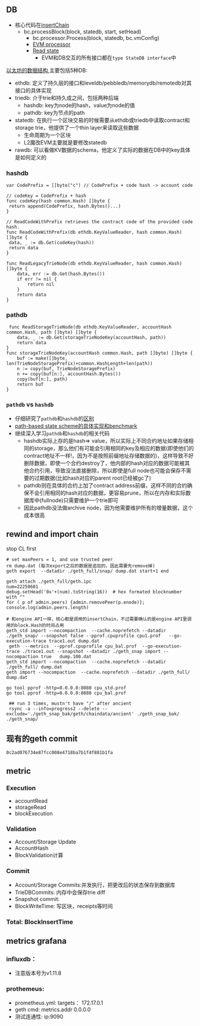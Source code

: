 ## DB
- 核心代码在[insertChain](https://github.com/ethereum/go-ethereum/blob/e6f3ce7b168b8f346de621a8f60d2fa57c2ebfb0/core/blockchain.go#L1609)
    - bc.processBlock(block, statedb, start, setHead)
        - bc.processor.Process(block, statedb, bc.vmConfig)
        - [EVM processor](https://github.com/ethereum/go-ethereum/blob/67a3b087951a3f3a8e341ae32b6ec18f3553e5cc/core/state_processor.go#L57)
        - [Read state](https://github.com/dajuguan/go-ethereum/blob/851542857cca75c731bd82bfa49fd4eadea033aa/core/vm/instructions.go#L521)
            - EVM和DB交互的所有接口都在`type StateDB interface`中

[以太坊的数据结构](https://s1na.substack.com/p/the-tale-of-5-dbs-24-07-26),主要包括5种DB:
- ethdb: 定义了持久层的接口和leveldb/pebbledb/memorydb/remotedb对其接口的具体实现
- triedb: 介于trie和持久成之间，包括两种后端
    - hashdb: key为node的hash，value为node的值
    - pathdb: key为节点的path
- statedb: 在执行一个区块交易的时候需要从ethdb或triedb中读取contract和storage trie，他提供了一个thin layer来读取这些数据
    - 生命周期为一个区块
    - L2魔改EVM主要就是要修改statedb
- rawdb: 可以看做KV数据的schema，他定义了实际的数据在DB中的key具体是如何定义的

### hashdb
```
var CodePrefix = []byte("c") // CodePrefix + code hash -> account code

// codeKey = CodePrefix + hash
func codeKey(hash common.Hash) []byte {
 return append(CodePrefix, hash.Bytes()...)
}

// ReadCodeWithPrefix retrieves the contract code of the provided code hash.
func ReadCodeWithPrefix(db ethdb.KeyValueReader, hash common.Hash) []byte {
 data, _ := db.Get(codeKey(hash))
 return data
}

func ReadLegacyTrieNode(db ethdb.KeyValueReader, hash common.Hash) []byte {
	data, err := db.Get(hash.Bytes())
	if err != nil {
		return nil
	}
	return data
}
```

### pathdb
```
 func ReadStorageTrieNode(db ethdb.KeyValueReader, accountHash common.Hash, path []byte) []byte {
	data, _ := db.Get(storageTrieNodeKey(accountHash, path))
	return data
}
func storageTrieNodeKey(accountHash common.Hash, path []byte) []byte {
	buf := make([]byte, len(TrieNodeStoragePrefix)+common.HashLength+len(path))
	n := copy(buf, TrieNodeStoragePrefix)
	n += copy(buf[n:], accountHash.Bytes())
	copy(buf[n:], path)
	return buf
}
```

### `pathdb` vs `hashdb`
- 仔细研究了`pathdb`和`hashdb`的[区别](https://github.com/ethereum/go-ethereum/issues/23427)
- [path-based state scheme的具体实现和benchmark](https://github.com/ethereum/go-ethereum/pull/25963)
- 继续深入学习`pathdb`和`hashdb`的相关代码
    - hashdb实际上存的是hash=> value，所以实际上不同合约地址如果存储相同的storage，那么他们有可能会引用相同的key及相应的数据(即使他们的contract地址不一样!，因为不是按照前缀地址存储数据的)，这样导致不好删除数据，即使一个合约destroy了，他内部的hash对应的数据可能被其他合约引用，导致没法直接删除，所以即使是full node也可能会保存不需要的过期数据(比如hash对应的parent root已经被gc了)
    - pathdb则在具体的合约上加了contract address前缀，这样不同的合约确保不会引用相同的hash对应的数据，更容易prune，所以在内存和实际数据库中(fullnode)只需要维护一个trie即可
    - 因此pathdb没法做archive node，因为他需要维护所有的增量数据，这个成本很高


## rewind and import chain
stop CL first
```
# set maxPeers = 1, and use trusted peer
rm dump.dat (每次export之后的数据是追加的，因此需要先remove掉)
geth export  --datadir ./geth_full/snap/ dump.dat start+1 end 

geth attach ./geth_full/geth.ipc
num=22250601
debug.setHead('0x'+(num).toString(16))  # hex formated blocknumber with ""
for ( p of admin.peers) {admin.removePeer(p.enode)}; console.log(admin.peers.length)

# 和engine API一样，核心都是调用的insertChain，不过需要确认的是engine API里调用的block.Hash的时间占用
geth_std import --nocompaction  --cache.noprefetch --datadir ./geth_snap/ --snapshot false --pprof.cpuprofile cpu1.prof   --go-execution-trace trace1.out dump.dat
 geth  --metrics  --pprof.cpuprofile cpu_bal.prof  --go-execution-trace ./trace1.out --snapshot --datadir ./geth_snap import --nocompaction true   dump.100.dat
geth_std import --nocompaction  --cache.noprefetch --datadir ./geth_full/ dump.dat
geth import --nocompaction  --cache.noprefetch --datadir ./geth_full/ dump.dat

go tool pprof -http=0.0.0.0:8080 cpu_std.prof
go tool pprof -http=0.0.0.0:8080 cpu_bal.prof

 ## run 3 times, mustn't have "/" after ancient
 rsync -a --info=progress2 --delete --exclude='./geth_snap_bak/geth/chaindata/ancient' ./geth_snap_bak/ ./geth_snap/
```

## 现有的geth commit
```
0c2ad076734e87fcc008e4718ba7b1f4f881b1fa
```

## metric

### Execution
- accountRead
- storageRead
- blockExecution

### Validation
- Account/Storage Update
- AccountHash
- BlockValidation计算

### Commit
- Account/Storage Commits:并发执行，把更改后的状态保存到数据库
- TrieDBCommits: 内存中会保存trie diff
- Snapshot commit:
- BlockWriteTime: 写区块，receipts等时间

### Total: BlockInsertTime


## metrics grafana
### influxdb：
- 注意版本号为v1.11.8
### prothemeus:
- prometheus.yml: targets： 172.17.0.1
- geth cmd: metrics.addr 0.0.0.0
- 测试连通性: ip:9090